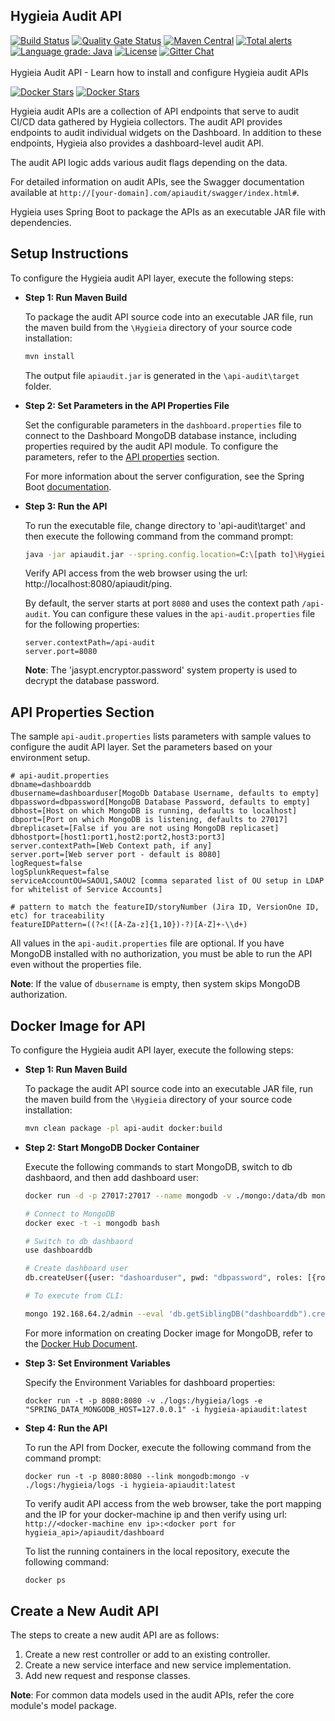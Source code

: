 ## Hygieia Audit API

[![Build Status](https://api.travis-ci.com/Hygieia/api-audit.svg?branch=master)](https://travis-ci.com/Hygieia/api-audit?branch=master)
[![Quality Gate Status](https://sonarcloud.io/api/project_badges/measure?project=Hygieia_api-audit&metric=alert_status)](https://sonarcloud.io/dashboard?id=Hygieia_api-audit)
[![Maven Central](https://img.shields.io/maven-central/v/com.capitalone.dashboard/api-audit.svg?label=Maven%20Central)](https://search.maven.org/search?q=g:%22com.capitalone.dashboard%22%20AND%20a:%22api-audit%22)
[![Total alerts](https://img.shields.io/lgtm/alerts/g/Hygieia/api-audit.svg?logo=lgtm&logoWidth=18)](https://lgtm.com/projects/g/Hygieia/api-audit/alerts/)
[![Language grade: Java](https://img.shields.io/lgtm/grade/java/g/Hygieia/api-audit.svg?logo=lgtm&logoWidth=18)](https://lgtm.com/projects/g/Hygieia/api-audit/context:java)
[![License](https://img.shields.io/badge/license-Apache%202-blue.svg)](https://www.apache.org/licenses/LICENSE-2.0)
[![Gitter Chat](https://badges.gitter.im/Join%20Chat.svg)](https://www.apache.org/licenses/LICENSE-2.0)
<br>
<br>
Hygieia Audit API - Learn how to install and configure Hygieia audit APIs

[![Docker Stars](https://img.shields.io/docker/stars/capitalone/hygieia-api.svg)](https://hub.docker.com/r/capitalone/hygieia-api/)
[![Docker Stars](https://img.shields.io/docker/pulls/capitalone/hygieia-api.svg)](https://hub.docker.com/r/capitalone/hygieia-api/)

Hygieia audit APIs are a collection of API endpoints that serve to audit CI/CD data gathered by Hygieia collectors. The audit API provides endpoints to audit individual widgets on the Dashboard. In addition to these endpoints, Hygieia also provides a dashboard-level audit API. 

The audit API logic adds various audit flags depending on the data. 

For detailed information on audit APIs, see the Swagger documentation available at `http://[your-domain].com/apiaudit/swagger/index.html#`. 

Hygieia uses Spring Boot to package the APIs as an executable JAR file with dependencies.

## Setup Instructions

To configure the Hygieia audit API layer, execute the following steps:

*	**Step 1: Run Maven Build**

	To package the audit API source code into an executable JAR file, run the maven build from the `\Hygieia` directory of your source code installation:

	```bash
	mvn install
	```

	The output file `apiaudit.jar` is generated in the `\api-audit\target` folder.

*	**Step 2: Set Parameters in the API Properties File**

	Set the configurable parameters in the `dashboard.properties` file to connect to the Dashboard MongoDB database instance, including properties required by the audit API module. To configure the parameters, refer to the [API properties](#api-properties-section) section.

	For more information about the server configuration, see the Spring Boot [documentation](http://docs.spring.io/spring-boot/docs/current-SNAPSHOT/reference/htmlsingle/#boot-features-external-config-application-property-files).

*	**Step 3: Run the API**

	To run the executable file, change directory to 'api-audit\target' and then execute the following command from the command prompt:

	```bash
	java -jar apiaudit.jar --spring.config.location=C:\[path to]\Hygieia\api-audit\api-audit.properties
	```
	Verify API access from the web browser using the url: http://localhost:8080/apiaudit/ping.

	By default, the server starts at port `8080` and uses the context path `/api-audit`. You can configure these values in the `api-audit.properties` file for the following properties:

	```properties
	server.contextPath=/api-audit
	server.port=8080
	```

	**Note**: The 'jasypt.encryptor.password' system property is used to decrypt the database password. 

## API Properties Section

The sample `api-audit.properties` lists parameters with sample values to configure the audit API layer. Set the parameters based on your environment setup.

```properties
# api-audit.properties
dbname=dashboarddb
dbusername=dashboarduser[MogoDb Database Username, defaults to empty]
dbpassword=dbpassword[MongoDB Database Password, defaults to empty]
dbhost=[Host on which MongoDB is running, defaults to localhost]
dbport=[Port on which MongoDB is listening, defaults to 27017]
dbreplicaset=[False if you are not using MongoDB replicaset]
dbhostport=[host1:port1,host2:port2,host3:port3]
server.contextPath=[Web Context path, if any]
server.port=[Web server port - default is 8080]
logRequest=false
logSplunkRequest=false
serviceAccountOU=SAOU1,SAOU2 [comma separated list of OU setup in LDAP for whitelist of Service Accounts]

# pattern to match the featureID/storyNumber (Jira ID, VersionOne ID, etc) for traceability
featureIDPattern=((?<!([A-Za-z]{1,10})-?)[A-Z]+-\\d+)
```

All values in the `api-audit.properties` file are optional. If you have MongoDB installed with no authorization, you must be able to run the API even without the properties file.

**Note**: If the value of `dbusername` is empty, then system skips MongoDB authorization.

## Docker Image for API

To configure the Hygieia audit API layer, execute the following steps:

*	**Step 1: Run Maven Build**

	To package the audit API source code into an executable JAR file, run the maven build from the `\Hygieia` directory of your source code installation:

	```bash
	mvn clean package -pl api-audit docker:build
	```
	
*	**Step 2: Start MongoDB Docker Container**

	Execute the following commands to start MongoDB, switch to db dashbaord, and then add dashboard user:

	``` bash
	docker run -d -p 27017:27017 --name mongodb -v ./mongo:/data/db mongo:latest  mongod --smallfiles

	# Connect to MongoDB
	docker exec -t -i mongodb bash

	# Switch to db dashbaord
	use dashboarddb

	# Create dashboard user
	db.createUser({user: "dashoarduser", pwd: "dbpassword", roles: [{role: "readWrite", db: "dashboarddb"}]})

	# To execute from CLI:

	mongo 192.168.64.2/admin --eval 'db.getSiblingDB("dashboarddb").createUser({user: "dashboarduser", pwd: "dbpassword", roles: [{role: "readWrite", db: "dashboarddb"}]})'
	```

	For more information on creating Docker image for MongoDB, refer to the [Docker Hub Document](https://hub.docker.com/r/library/mongo/).

*   **Step 3: Set Environment Variables**

	Specify the Environment Variables for dashboard properties:

	```
	docker run -t -p 8080:8080 -v ./logs:/hygieia/logs -e "SPRING_DATA_MONGODB_HOST=127.0.0.1" -i hygieia-apiaudit:latest
	```

*	**Step 4: Run the API**

	To run the API from Docker, execute the following command from the command prompt:

	```
	docker run -t -p 8080:8080 --link mongodb:mongo -v ./logs:/hygieia/logs -i hygieia-apiaudit:latest
	```
	To verify audit API access from the web browser, take the port mapping and the IP for your docker-machine <env> ip and then verify using url: `http://<docker-machine env ip>:<docker port for hygieia_api>/apiaudit/dashboard`

	To list the running containers in the local repository, execute the following command:

	```bash
	docker ps
	```

## Create a New Audit API

The steps to create a new audit API are as follows:

1. Create a new rest controller or add to an existing controller.
2. Create a new service interface and new service implementation.
3. Add new request and response classes.

**Note**: For common data models used in the audit APIs, refer the core module's model package.
